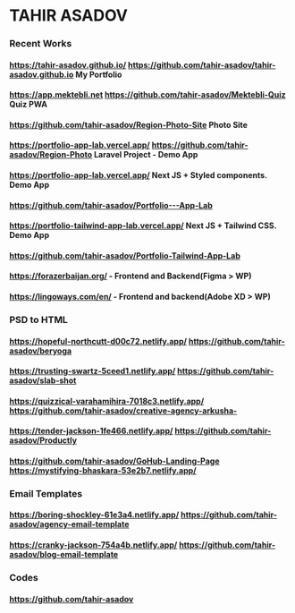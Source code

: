 # TAHIR ASADOV

### Recent Works
  #### https://tahir-asadov.github.io/ https://github.com/tahir-asadov/tahir-asadov.github.io My Portfolio
  #### https://app.mektebli.net https://github.com/tahir-asadov/Mektebli-Quiz Quiz PWA
  #### https://github.com/tahir-asadov/Region-Photo-Site Photo Site
  #### https://portfolio-app-lab.vercel.app/ https://github.com/tahir-asadov/Region-Photo Laravel Project - Demo App
  #### https://portfolio-app-lab.vercel.app/ Next JS + Styled components. Demo App
  #### https://github.com/tahir-asadov/Portfolio---App-Lab
  #### https://portfolio-tailwind-app-lab.vercel.app/ Next JS + Tailwind CSS. Demo App
  #### https://github.com/tahir-asadov/Portfolio-Tailwind-App-Lab
  #### https://forazerbaijan.org/ - Frontend and Backend(Figma > WP)
  #### https://lingoways.com/en/ - Frontend and backend(Adobe XD > WP)


### PSD to HTML
  #### https://hopeful-northcutt-d00c72.netlify.app/ https://github.com/tahir-asadov/beryoga
  #### https://trusting-swartz-5ceed1.netlify.app/ https://github.com/tahir-asadov/slab-shot
  #### https://quizzical-varahamihira-7018c3.netlify.app/ https://github.com/tahir-asadov/creative-agency-arkusha-
  #### https://tender-jackson-1fe466.netlify.app/ https://github.com/tahir-asadov/Productly
  #### https://github.com/tahir-asadov/GoHub-Landing-Page https://mystifying-bhaskara-53e2b7.netlify.app/

### Email Templates
  #### https://boring-shockley-61e3a4.netlify.app/ https://github.com/tahir-asadov/agency-email-template
  #### https://cranky-jackson-754a4b.netlify.app/ https://github.com/tahir-asadov/blog-email-template

### Codes
  #### https://github.com/tahir-asadov

<!-- ### My website
  #### https://tahirasadov.com/ -->
<!--  -->
